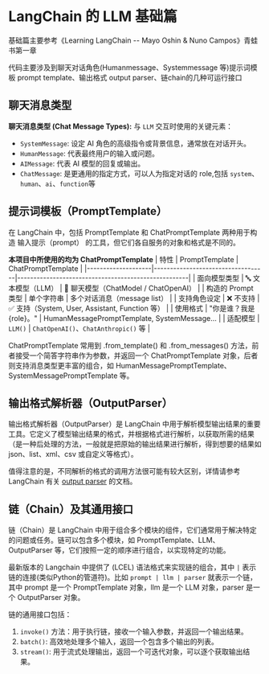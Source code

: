 <!-- 本章节主要参考青蛙书第一章
基础篇主要包括：prompt、output_parser输出格式、以及链chain的几种调用方法 -->

#   LangChain 的 LLM 基础篇
基础篇主要参考《Learning LangChain -- Mayo Oshin & Nuno Campos》青蛙书第一章

代码主要涉及到聊天对话角色(Humanmessage、Systemmessage 等)提示词模板 prompt template、输出格式 output parser、链chain的几种可运行接口

## 聊天消息类型
 **聊天消息类型 (Chat Message Types):** 与 `LLM` 交互时使用的关键元素：

*    `SystemMessage`: 设定 AI 角色的高级指令或背景信息，通常放在对话开头。
*   `HumanMessage`: 代表最终用户的输入或问题。
*    `AIMessage`: 代表 AI 模型的回复或输出。
*    `ChatMessage`: 是更通用的指定方式，可以人为指定对话的 role,包括 `system`、`human`、`ai`、`function`等


## 提示词模板（PromptTemplate）

在 LangChain 中，包括 PromptTemplate 和 ChatPromptTemplate 两种用于构造 输入提示（prompt） 的工具，但它们各自服务的对象和格式是不同的。

**本项目中所使用的均为 ChatPromptTemplate**
| 特性               | PromptTemplate                    | ChatPromptTemplate                                  |
|--------------------|-----------------------------------|-----------------------------------------------------|
| 面向模型类型       | 🔤 文本模型（LLM）                | 💬 聊天模型（ChatModel / ChatOpenAI）              |
| 构造的 Prompt 类型 | 单个字符串                        | 多个对话消息（message list）                        |
| 支持角色设定       | ❌ 不支持                          | ✅ 支持（System, User, Assistant, Function 等）     |
| 使用格式           | "你是谁？我是{role}。"            | HumanMessagePromptTemplate, SystemMessage...        |
| 适配模型           | `LLM()`                           | `ChatOpenAI()`、`ChatAnthropic()` 等                |

ChatPromptTemplate 常用到 .from_template() 和 .from_messages() 方法，前者接受一个简答字符串作为参数，并返回一个 ChatPromptTemplate 对象，后者则支持消息类型更丰富的组合，如 HumanMessagePromptTemplate、SystemMessagePromptTemplate 等。

## 输出格式解析器（OutputParser）
输出格式解析器（OutputParser）是 LangChain 中用于解析模型输出结果的重要工具。它定义了模型输出结果的格式，并根据格式进行解析，以获取所需的结果（是一种后处理的方法，一般就是把原始的输出结果进行解析，得到想要的结果如 json、list、xml、csv 或自定义等格式）。

值得注意的是，不同解析的格式的调用方法很可能有较大区别，详情请参考 LangChain 有关 [output parser](https://python.langchain.com/api_reference/core/output_parsers.html) 的文档。

## 链（Chain）及其通用接口
链（Chain）是 LangChain 中用于组合多个模块的组件，它们通常用于解决特定的问题或任务。链可以包含多个模块，如 PromptTemplate、LLM、OutputParser 等，它们按照一定的顺序进行组合，以实现特定的功能。

最新版本的 Langchain 中提供了 (LCEL) 语法格式来实现链的组合，其中 `|` 表示链的连接(类似Python的管道符)。比如 `prompt | llm | parser` 就表示一个链，其中 prompt 是一个 PromptTemplate 对象，llm 是一个 LLM 对象，parser 是一个 OutputParser 对象。

链的通用接口包括：
1. `invoke()` 方法：用于执行链，接收一个输入参数，并返回一个输出结果。
2. `batch()`: 高效地处理多个输入，返回一个包含多个输出的列表。
3. `stream()`: 用于流式处理输出，返回一个可迭代对象，可以逐个获取输出结果。